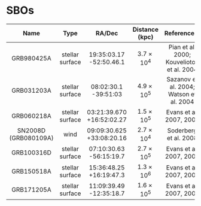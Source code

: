 # SBOs


|Name | Type | RA/Dec | Distance (kpc) | References}|
| :---: | :---: | :---: | :---: | :---: |
|GRB980425A | stellar surface | 19:35:03.17 -52:50.46.1 | $3.7\times10^4$ | Pian et al. 2000; Kouveliotou et al. 2004|
|GRB031203A | stellar surface | 08:02:30.1 -39:51:03 | $4.9\times10^5$ | Sazanov et al. 2004; Watson et al. 2004|
|GRB060218A | stellar surface | 03:21:39.670 +16:52:02.27 | $1.5 \times10^5$ | Evans et al. 2007, 2009|
|SN2008D (GRB080109A) | wind | 09:09:30.625 +33:08:20.16 | $2.7 \times 10^4$ | Soderberg et al. 2008|
|GRB100316D | stellar surface | 07:10:30.63 -56:15:19.7 | $2.7\times10^5$ | Evans et al. 2007, 2009|
|GRB150518A | stellar surface | 15:36:48.25 +16:19:47.3| $1.3\times10^6$ | Evans et al. 2007, 2009|
|GRB171205A | stellar surface | 11:09:39.49 -12:35:18.7| $1.6\times10^5$ | Evans et al. 2007, 2009|
